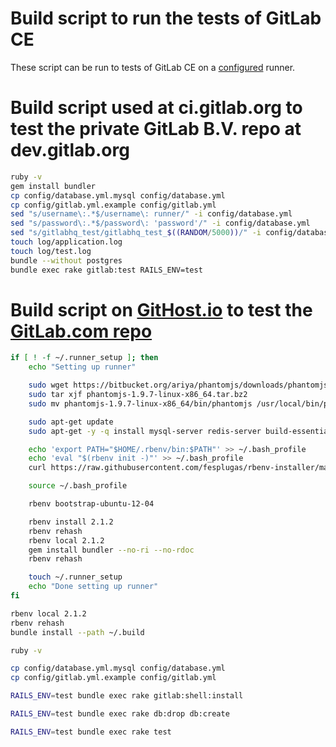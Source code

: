 Build script to run the tests of GitLab CE
=================================

These script can be run to tests of GitLab CE on a [configured](configure_a_runner_to_run_the_gitlab_ce_test_suite.md) runner.

# Build script used at ci.gitlab.org to test the private GitLab B.V. repo at dev.gitlab.org

```bash
ruby -v
gem install bundler
cp config/database.yml.mysql config/database.yml
cp config/gitlab.yml.example config/gitlab.yml
sed "s/username\:.*$/username\: runner/" -i config/database.yml
sed "s/password\:.*$/password\: 'password'/" -i config/database.yml
sed "s/gitlabhq_test/gitlabhq_test_$((RANDOM/5000))/" -i config/database.yml
touch log/application.log
touch log/test.log
bundle --without postgres
bundle exec rake gitlab:test RAILS_ENV=test 
```

# Build script on [GitHost.io](https://gitlab-ce.githost.io/projects/2/) to test the [GitLab.com repo](https://gitlab.com/gitlab-org/gitlab-ce)

```bash
if [ ! -f ~/.runner_setup ]; then
    echo "Setting up runner"

    sudo wget https://bitbucket.org/ariya/phantomjs/downloads/phantomjs-1.9.7-linux-x86_64.tar.bz2
    sudo tar xjf phantomjs-1.9.7-linux-x86_64.tar.bz2
    sudo mv phantomjs-1.9.7-linux-x86_64/bin/phantomjs /usr/local/bin/phantomjs

    sudo apt-get update
    sudo apt-get -y -q install mysql-server redis-server build-essential cmake curl

    echo 'export PATH="$HOME/.rbenv/bin:$PATH"' >> ~/.bash_profile
    echo 'eval "$(rbenv init -)"' >> ~/.bash_profile
    curl https://raw.githubusercontent.com/fesplugas/rbenv-installer/master/bin/rbenv-installer | bash

    source ~/.bash_profile

    rbenv bootstrap-ubuntu-12-04

    rbenv install 2.1.2
    rbenv rehash
    rbenv local 2.1.2
    gem install bundler --no-ri --no-rdoc
    rbenv rehash

    touch ~/.runner_setup
    echo "Done setting up runner"
fi

rbenv local 2.1.2
rbenv rehash
bundle install --path ~/.build

ruby -v

cp config/database.yml.mysql config/database.yml
cp config/gitlab.yml.example config/gitlab.yml

RAILS_ENV=test bundle exec rake gitlab:shell:install

RAILS_ENV=test bundle exec rake db:drop db:create

RAILS_ENV=test bundle exec rake test
```
